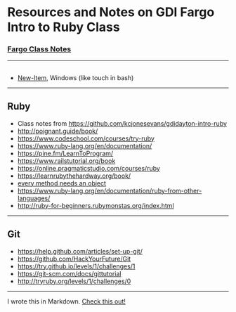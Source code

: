 # Resources and Notes on GDI Fargo Intro to Ruby Class
### [Fargo Class Notes](https://kaileeagray.github.io/ruby_gdi_fargo/)
---
##
+ [New-Item](https://msdn.microsoft.com/en-us/powershell/reference/5.1/microsoft.powershell.management/new-item), Windows (like touch in bash)
---
## Ruby
+ Class notes from https://github.com/kcjonesevans/gdidayton-intro-ruby
+ http://poignant.guide/book/
+ https://www.codeschool.com/courses/try-ruby
+ https://www.ruby-lang.org/en/documentation/
+ https://pine.fm/LearnToProgram/
+ https://www.railstutorial.org/book
+ https://online.pragmaticstudio.com/courses/ruby
+ https://learnrubythehardway.org/book/
+ [every method needs an object](http://rubylearning.com/satishtalim/more_on_ruby_methods.html)
+ https://www.ruby-lang.org/en/documentation/ruby-from-other-languages/
+ http://ruby-for-beginners.rubymonstas.org/index.html
---
## Git
+ https://help.github.com/articles/set-up-git/
+ https://github.com/HackYourFuture/Git
+ https://try.github.io/levels/1/challenges/1
+ https://git-scm.com/docs/gittutorial
+ http://tryruby.org/levels/1/challenges/0
---
I wrote this in Markdown. [Check this out!](https://github.com/adam-p/markdown-here/wiki/Markdown-Cheatsheet)
